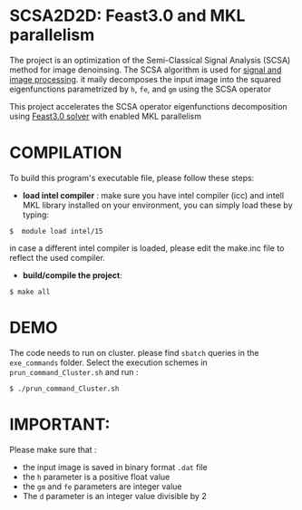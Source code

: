 # SCSA2D2D:  Feast3.0 and MKL parallelism


The project is an optimization of the Semi-Classical Signal Analysis (SCSA) method for image denoinsing. The SCSA algorithm is used for [signal and image processing](https://ieeexplore.ieee.org/search/searchresult.jsp?newsearch=true&queryText=Eigenfunctions%20of%20the%20Schr%C3%B6dinger%20Operator).  it maily  decomposes the input image into the squared eigenfunctions parametrized by `h`, `fe`, and `gm` using the SCSA operator 

This project accelerates the SCSA operator eigenfunctions decomposition using [Feast3.0 solver](https://www.feast-solver.org/) with enabled  MKL parallelism




# COMPILATION
  To build this program's executable file, please follow these steps:

  - **load intel compiler** : make sure you have intel compiler (icc) and intell MKL library installed on your environment, you can simply load these by typing:
  ```
  $  module load intel/15
  ```
  in case a different intel compiler is loaded, please edit the make.inc file to reflect the used compiler. 

  - **build/compile the project**:
  ```
  $ make all
  ```



# DEMO
The code needs to run on cluster. please find `sbatch` queries in the `exe_commands` folder.
Select the execution schemes in `prun_command_Cluster.sh` and run :

```
$ ./prun_command_Cluster.sh
```

    
# IMPORTANT:
Please make sure that :
  - the input image is saved in binary format `.dat` file 
  - the `h` parameter is a positive float value
  - the `gm` and `fe` parameters are integer value
  - The `d` parameter is an integer value divisible by 2

